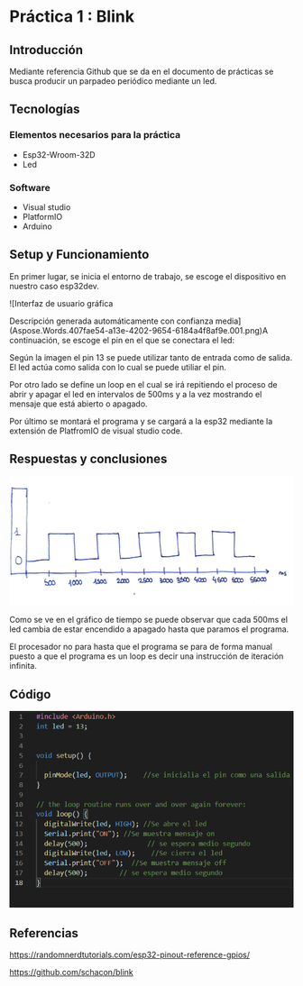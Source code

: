 ﻿# Práctica 1 : Blink

## **Introducción** 
Mediante referencia Github que se da en el documento de prácticas se busca producir un parpadeo periódico mediante un led.
## **Tecnologías**
### Elementos necesarios para la práctica
- Esp32-Wroom-32D
- Led
### Software
- Visual studio
- PlatformIO
- Arduino
## **Setup y Funcionamiento**
En primer lugar, se inicia el entorno de trabajo, se escoge el dispositivo en nuestro caso esp32dev.

![Interfaz de usuario gráfica

Descripción generada automáticamente con confianza media](Aspose.Words.407fae54-a13e-4202-9654-6184a4f8af9e.001.png)A continuación, se escoge el pin en el que se conectara el led: 

Según la imagen el pin 13 se puede utilizar tanto de entrada como de salida. El led actúa como salida con lo cual se puede utiliar el pin.

Por otro lado se define un loop en el cual se irá repitiendo el proceso de abrir y apagar el led en intervalos de 500ms y a la vez mostrando el mensaje que está abierto o apagado. 

Por último se montará el programa y se cargará a la esp32 mediante la extensión de PlatfromIO de visual studio code.
## **Respuestas y conclusiones** 
![](Aspose.Words.407fae54-a13e-4202-9654-6184a4f8af9e.002.png)

Como se ve en el gráfico de tiempo se puede observar que cada 500ms el led cambia de estar encendido a apagado hasta que paramos el programa.

El procesador no para hasta que el programa se para de forma manual puesto a que el programa es un loop es decir una instrucción de iteración infinita.
## **Código**
![](Aspose.Words.407fae54-a13e-4202-9654-6184a4f8af9e.003.png)
## **Referencias**
<https://randomnerdtutorials.com/esp32-pinout-reference-gpios/>

<https://github.com/schacon/blink>
